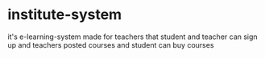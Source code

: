 # institute-system

it's e-learning-system made for teachers that student and teacher can sign up and teachers posted courses and student can 
buy courses
